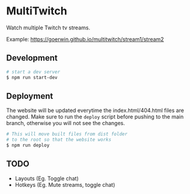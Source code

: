 # MultiTwitch

Watch multiple Twitch tv streams.

Example: https://goerwin.github.io/multitwitch/stream1/stream2

## Development

```sh
# start a dev server
$ npm run start-dev
```

## Deployment

The website will be updated everytime the index.html/404.html files are changed.
Make sure to run the `deploy` script before pushing to the main branch, otherwise you will not see the changes.

```sh
# This will move built files from dist folder
# to the root so that the website works
$ npm run deploy
```

## TODO

- Layouts (Eg. Toggle chat)
- Hotkeys (Eg. Mute streams, toggle chat)
